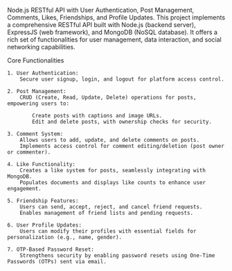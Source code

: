 Node.js RESTful API with User Authentication, Post Management, Comments, Likes, Friendships, and Profile Updates.
This project implements a comprehensive RESTful API built with Node.js (backend server), ExpressJS (web framework), and MongoDB (NoSQL database). It offers a rich set of functionalities for user management, data interaction, and social networking capabilities.

Core Functionalities

    1. User Authentication:
        Secure user signup, login, and logout for platform access control.
    
    2. Post Management:
        CRUD (Create, Read, Update, Delete) operations for posts, empowering users to:

            Create posts with captions and image URLs.
            Edit and delete posts, with ownership checks for security.

    3. Comment System:
        Allows users to add, update, and delete comments on posts.
        Implements access control for comment editing/deletion (post owner or commenter).

    4. Like Functionality:
        Creates a like system for posts, seamlessly integrating with MongoDB.
        Populates documents and displays like counts to enhance user engagement.

    5. Friendship Features:
        Users can send, accept, reject, and cancel friend requests.
        Enables management of friend lists and pending requests.

    6. User Profile Updates:
        Users can modify their profiles with essential fields for personalization (e.g., name, gender).

    7. OTP-Based Password Reset:
        Strengthens security by enabling password resets using One-Time Passwords (OTPs) sent via email.
